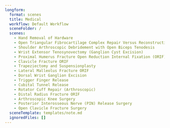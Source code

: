 ```yaml
---
longform:
  format: scenes
  title: Medical
  workflow: Default Workflow
  sceneFolder: /
  scenes:
    - Hand Removal of Hardware
    - Open Triangular Fibrocartilage Complex Repair Versus Reconstruction
    - Shoulder Arthroscopic Debridement with Open Biceps Tenodesis
    - Wrist Extensor Tenosynovectomy (Ganglion Cyst Excision)
    - Proximal Humerus Fracture Open Reduction Internal Fixation (ORIF)
    - Clavicle Fracture ORIF
    - Trapeziectomy and Suspensionplasty
    - Lateral Malleolus Fracture ORIF
    - Dorsal Wrist Ganglion Excision
    - Trigger Finger Release
    - Cubital Tunnel Release
    - Rotator Cuff Repair (Arthroscopic)
    - Distal Radius Fracture ORIF
    - Arthroscopic Knee Surgery
    - Posterior Interosseous Nerve (PIN) Release Surgery
    - Open Clavicle Fracture Surgery
  sceneTemplate: templates/note.md
  ignoredFiles: []
---
```

